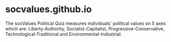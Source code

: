 # socvalues.github.io
The socValues Political Quiz measures individuals' political values on 5 axes which are: Liberty-Authority, Socialist-Capitalist, Progressive-Conservative, Technological-Traditional and Environmental-Industrial.

